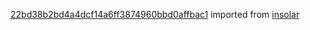 [22bd38b2bd4a4dcf14a6ff3874960bbd0affbac1](https://github.com/insolar/insolar/commit/22bd38b2bd4a4dcf14a6ff3874960bbd0affbac1) imported from [insolar](https://github.com/insolar/insolar)
